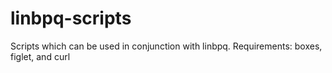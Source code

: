 # linbpq-scripts
Scripts which can be used in conjunction with linbpq.
Requirements:  boxes, figlet, and curl

              
